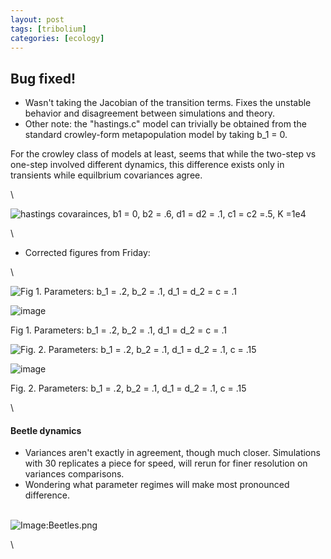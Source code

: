 ```yaml
---
layout: post
tags: [tribolium]
categories: [ecology]
---
```






 





Bug fixed!
----------

-   Wasn't taking the Jacobian of the transition terms. Fixes the
    unstable behavior and disagreement between simulations and theory.
-   Other note: the "hastings.c" model can trivially be obtained from
    the standard crowley-form metapopulation model by taking b\_1 = 0.

For the crowley class of models at least, seems that while the two-step
vs one-step involved different dynamics, this difference exists only in
transients while equilbrium covariances agree.

\

![hastings covarainces, b1 = 0, b2 = .6, d1 = d2 = .1, c1 = c2 =.5, K
=1e4](http://openwetware.org/images/thumb/e/e8/Crowley_covariance.png/400px-Crowley_covariance.png)

\

-   Corrected figures from Friday:

\

![Fig 1. Parameters: b\_1 = .2, b\_2 = .1, d\_1 = d\_2 = c =
.1](http://openwetware.org/images/thumb/2/26/Fixed_2.png/360px-Fixed_2.png)

![image](/skins/common/images/magnify-clip.png)

Fig 1. Parameters: b\_1 = .2, b\_2 = .1, d\_1 = d\_2 = c = .1

![Fig. 2. Parameters: b\_1 = .2, b\_2 = .1, d\_1 = d\_2 = .1, c =
.15](http://openwetware.org/images/thumb/6/63/Fixed_bug.png/360px-Fixed_bug.png)

![image](/skins/common/images/magnify-clip.png)

Fig. 2. Parameters: b\_1 = .2, b\_2 = .1, d\_1 = d\_2 = .1, c = .15

\

#### Beetle dynamics

-   Variances aren't exactly in agreement, though much closer.
    Simulations with 30 replicates a piece for speed, will rerun for
    finer resolution on variances comparisons.
-   Wondering what parameter regimes will make most pronounced
    difference.

\
 ![Image:Beetles.png](http://openwetware.org/images/9/98/Beetles.png)

\


